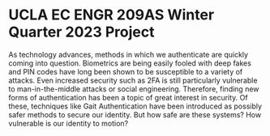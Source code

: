 # UCLA EC ENGR 209AS Winter Quarter 2023 Project

As technology advances, methods in which we authenticate are quickly coming into question. Biometrics are being easily fooled with deep fakes and PIN codes have long been shown to be susceptible to a variety of attacks. Even increased security such as 2FA is still particularly vulnerable to man-in-the-middle attacks or social engineering. Therefore, finding new forms of authentication has been a topic of great interest in security. Of these, techniques like Gait Authentication have been introduced as possibly safer methods to secure our identity. But how safe are these systems? How vulnerable is our identity to motion?
